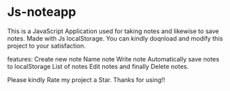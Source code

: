# Js-noteapp
This is a JavaScript Application used for taking notes and likewise to save notes. Made  with Js localStorage. You can kindly doqnload and modify this project to your satisfaction.

features:
Create new note
Name note
Write note
Automatically save notes to localStorage
List of notes
Edit notes
and finally Delete notes.

Please kindly Rate my project a Star. Thanks for using!!
